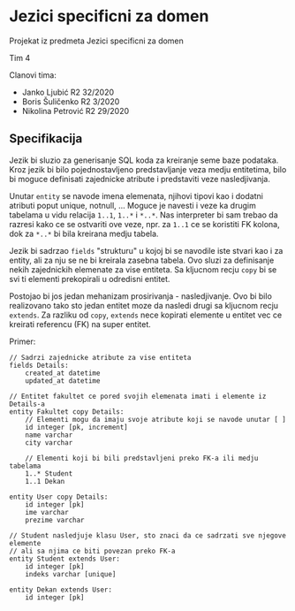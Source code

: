 # Jezici specificni za domen
Projekat iz predmeta Jezici specificni za domen

Tim 4

Clanovi tima:
- Janko Ljubić R2 32/2020
- Boris Šuličenko R2 3/2020
- Nikolina Petrović R2 29/2020

## Specifikacija

Jezik bi sluzio za generisanje SQL koda za kreiranje seme baze podataka. Kroz jezik bi bilo pojednostavljeno predstavljanje
veza medju entitetima, bilo bi moguce definisati zajednicke atribute i predstaviti veze nasledjivanja.  

Unutar ```entity``` se navode imena elemenata, njihovi tipovi kao i dodatni atributi poput unique, notnull, ... Moguce je 
navesti i veze ka drugim tabelama u vidu relacija ```1..1```, ```1..*``` i ```*..*```. Nas interpreter bi sam trebao da 
razresi kako ce se ostvariti ove veze, npr. za ```1..1``` ce se koristiti FK kolona, dok za ```*..*``` bi bila kreirana medju tabela.

Jezik bi sadrzao ```fields``` "strukturu" u kojoj bi se navodile iste stvari kao i za entity, ali za nju se ne bi kreirala 
zasebna tabela. Ovo sluzi za definisanje nekih zajednickih elemenate za vise entiteta. Sa kljucnom recju ```copy``` bi se svi ti elementi prekopirali u odredisni entitet.

Postojao bi jos jedan mehanizam prosirivanja - nasledjivanje. Ovo bi bilo realizovano tako sto jedan entitet moze da nasledi
drugi sa kljucnom recju ```extends```. Za razliku od ```copy```, ```extends``` nece kopirati elemente u entitet vec ce
kreirati referencu (FK) na super entitet.

Primer:  
```
// Sadrzi zajednicke atribute za vise entiteta
fields Details:
	created_at datetime
	updated_at datetime

// Entitet fakultet ce pored svojih elemenata imati i elemente iz Details-a
entity Fakultet copy Details:
    // Elementi mogu da imaju svoje atribute koji se navode unutar [ ]
	id integer [pk, increment]
	name varchar
	city varchar

    // Elementi koji bi bili predstavljeni preko FK-a ili medju tabelama
	1..* Student
    1..1 Dekan

entity User copy Details:
    id integer [pk]
	ime varchar
	prezime varchar

// Student nasledjuje klasu User, sto znaci da ce sadrzati sve njegove elemente
// ali sa njima ce biti povezan preko FK-a
entity Student extends User:
	id integer [pk]
	indeks varchar [unique]

entity Dekan extends User:
    id integer [pk]
```
